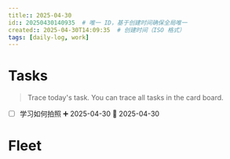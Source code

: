 ```yaml
---
title:: 2025-04-30
id:: 20250430140935  # 唯一 ID，基于创建时间确保全局唯一
created:: 2025-04-30T14:09:35  # 创建时间（ISO 格式）
tags: [daily-log, work]         
---
```

# Tasks
>  Trace today's task. You can trace all tasks in the card board.

- [ ] 学习如何拍照 ➕ 2025-04-30 📅 2025-04-30

# Fleet

